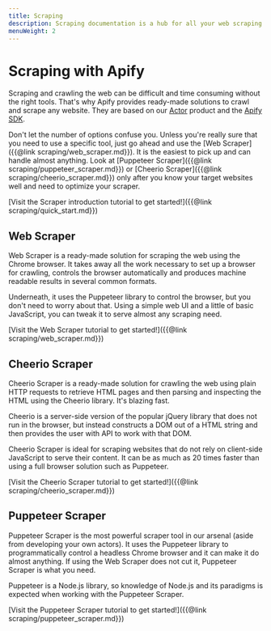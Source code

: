 ```yaml
---
title: Scraping
description: Scraping documentation is a hub for all your web scraping and crawling needs.
menuWeight: 2
---
```


# [](./scraping)Scraping with Apify

Scraping and crawling the web can be difficult and time consuming without the right tools. That's why Apify provides ready-made solutions to crawl and scrape any website. They are based on our [Actor](https://apify.com/actors) product and the [Apify SDK](https://sdk.apify.com).

Don't let the number of options confuse you. Unless you're really sure that you need to use a specific tool, just go ahead and use the [Web Scraper]({{@link scraping/web_scraper.md}}). It is the easiest to pick up and can handle almost anything. Look at [Puppeteer Scraper]({{@link scraping/puppeteer_scraper.md}}) or [Cheerio Scraper]({{@link scraping/cheerio_scraper.md}}) only after you know your target websites well and need to optimize your scraper.

[Visit the Scraper introduction tutorial to get started!]({{@link scraping/quick_start.md}})

## [](#web-scraper)Web Scraper

Web Scraper is a ready-made solution for scraping the web using the Chrome browser. It takes away all the work necessary to set up a browser for crawling, controls the browser automatically and produces machine readable results in several common formats.

Underneath, it uses the Puppeteer library to control the browser, but you don't need to worry about that. Using a simple web UI and a little of basic JavaScript, you can tweak it to serve almost any scraping need.

[Visit the Web Scraper tutorial to get started!]({{@link scraping/web_scraper.md}})

## [](#cheerio-scraper)Cheerio Scraper

Cheerio Scraper is a ready-made solution for crawling the web using plain HTTP requests to retrieve HTML pages and then parsing and inspecting the HTML using the Cheerio library. It's blazing fast.

Cheerio is a server-side version of the popular jQuery library that does not run in the browser, but instead constructs a DOM out of a HTML string and then provides the user with API to work with that DOM.

Cheerio Scraper is ideal for scraping websites that do not rely on client-side JavaScript to serve their content. It can be as much as 20 times faster than using a full browser solution such as Puppeteer.

[Visit the Cheerio Scraper tutorial to get started!]({{@link scraping/cheerio_scraper.md}})

## [](#puppeteer-scraper)Puppeteer Scraper

Puppeteer Scraper is the most powerful scraper tool in our arsenal (aside from developing your own actors). It uses the Puppeteer library to programmatically control a headless Chrome browser and it can make it do almost anything. If using the Web Scraper does not cut it, Puppeteer Scraper is what you need.

Puppeteer is a Node.js library, so knowledge of Node.js and its paradigms is expected when working with the Puppeteer Scraper.

[Visit the Puppeteer Scraper tutorial to get started!]({{@link scraping/puppeteer_scraper.md}})

